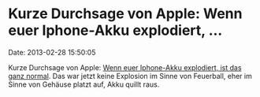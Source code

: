 Kurze Durchsage von Apple: Wenn euer Iphone-Akku explodiert, \...
=================================================================

Date: 2013-02-28 15:50:05

Kurze Durchsage von Apple: [Wenn euer Iphone-Akku explodiert, ist das
ganz
normal](http://www.metro.se/nyheter/sprangd-iphone-helt-normalt-enligt-apple/EVHmbA!aerLCzRvKaSlM/).
Das war jetzt keine Explosion im Sinne von Feuerball, eher im Sinne von
Gehäuse platzt auf, Akku quillt raus.
